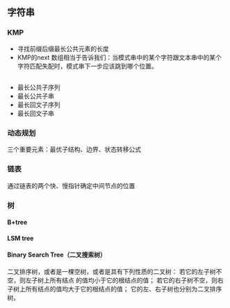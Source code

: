 
## 字符串
### KMP
* 寻找前缀后缀最长公共元素的长度
* KMP的next 数组相当于告诉我们：当模式串中的某个字符跟文本串中的某个字符匹配失配时，模式串下一步应该跳到哪个位置。



##
 
* 最长公共子序列  
* 最长公共子串    
* 最长回文子序列  
* 最长回文子串






### 动态规划
三个重要元素：最优子结构、边界、状态转移公式


### 链表
通过链表的两个快、慢指针确定中间节点的位置



### 树
#### B+tree

#### LSM tree

#### Binary Search Tree（二叉搜索树）
二叉排序树，或者是一棵空树，或者是具有下列性质的二叉树： 若它的左子树不空，则左子树上所有结点
的值均小于它的根结点的值； 若它的右子树不空，则右子树上所有结点的值均大于它的根结点的值；
它的左、右子树也分别为二叉排序树。





